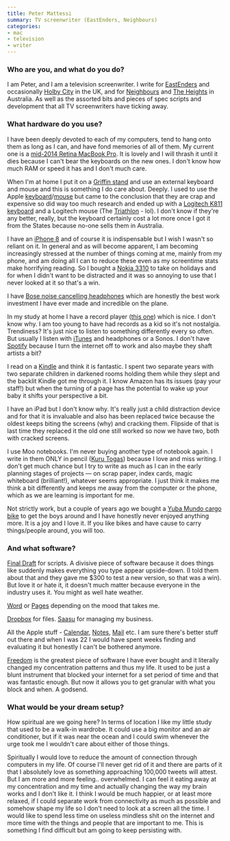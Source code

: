```yaml
---
title: Peter Mattessi
summary: TV screenwriter (EastEnders, Neighbours) 
categories:
- mac
- television
- writer
---
```


### Who are you, and what do you do?

I am Peter, and I am a television screenwriter. I write for [EastEnders](https://www.bbc.co.uk/programmes/b006m86d "The official EastEnders website.") and occasionally [Holby City](https://www.bbc.co.uk/programmes/b006mhd6 "The official Holby City website.") in the UK, and for [Neighbours](https://tenplay.com.au/channel-eleven/neighbours "The official Neighbours website.") and [The Heights](https://www.abc.net.au/tv/programs/heights/ "The official website for The Heights.") in Australia. As well as the assorted bits and pieces of spec scripts and development that all TV screenwriters have ticking away.

### What hardware do you use?

I have been deeply devoted to each of my computers, tend to hang onto them as long as I can, and have fond memories of all of them. My current one is a [mid-2014 Retina MacBook Pro][macbook-pro]. It is lovely and I will thrash it until it dies because I can't bear the keyboards on the new ones. I don't know how much RAM or speed it has and I don't much care. 

When I'm at home I put it on a [Griffin stand][elevator] and use an external keyboard and mouse and this is something I do care about. Deeply. I used to use the Apple [keyboard][]/[mouse][magic-mouse] but came to the conclusion that they are crap and expensive so did way too much research and ended up with a [Logitech K811 keyboard][bluetooth-easy-switch-keyboard-k811] and a Logitech mouse (The [Triathlon][m720-triathlon] - lol). I don't know if they're any better, really, but the keyboard certainly cost a lot more once I got it from the States because no-one sells them in Australia. 

I have an [iPhone 8][iphone-8] and of course it is indispensable but I wish I wasn't so reliant on it. In general and as will become apparent, I am becoming increasingly stressed at the number of things coming at me, mainly from my phone, and am doing all I can to reduce these even as my screentime stats make horrifying reading. So I bought a [Nokia 3310][3310] to take on holidays and for when I didn't want to be distracted and it was so annoying to use that I never looked at it so that's a win.

I have [Bose noise cancelling headphones][quietcomfort-20i] which are honestly the best work investment I have ever made and incredible on the plane.

In my study at home I have a record player ([this one][at-lp60-usb]) which is nice. I don't know why. I am too young to have had records as a kid so it's not nostalgia. Trendiness? It's just nice to listen to something differently every so often. But usually I listen with [iTunes][] and headphones or a Sonos. I don't have [Spotify][] because I turn the internet off to work and also maybe they shaft artists a bit?

I read on a [Kindle][] and think it is fantastic. I spent two separate years with two separate children in darkened rooms holding them while they slept and the backlit Kindle got me through it. I know Amazon has its issues (pay your staff!) but when the turning of a page has the potential to wake up your baby it shifts your perspective a bit.

I have an iPad but I don't know why. It's really just a child distraction device and for that it is invaluable and also has been replaced twice because the oldest keeps biting the screens (why) and cracking them. Flipside of that is last time they replaced it the old one still worked so now we have two, both with cracked screens.

I use Moo notebooks. I'm never buying another type of notebook again. I write in them ONLY in pencil ([Kuru Togas][kuru-toga-pipe-slide]) because I love and miss writing. I don't get much chance but I try to write as much as I can in the early planning stages of projects — on scrap paper, index cards, magic whiteboard (brilliant!), whatever seems appropriate. I just think it makes me think a bit differently and keeps me away from the computer or the phone, which as we are learning is important for me. 

Not strictly work, but a couple of years ago we bought a [Yuba Mundo cargo bike][mundo-classic] to get the boys around and I have honestly never enjoyed anything more. It is a joy and I love it. If you like bikes and have cause to carry things/people around, you will too.

### And what software?

[Final Draft][final-draft] for scripts. A divisive piece of software because it does things like suddenly makes everything you type appear upside-down. (I told them about that and they gave me $300 to test a new version, so that was a win). But love it or hate it, it doesn't much matter because everyone in the industry uses it. You might as well hate weather.

[Word][] or [Pages][] depending on the mood that takes me.

[Dropbox][] for files. [Saasu][] for managing my business. 

All the Apple stuff - [Calendar][], [Notes][], [Mail][] etc. I am sure there's better stuff out there and when I was 22 I would have spent weeks finding and evaluating it but honestly I can't be bothered anymore.

[Freedom][] is the greatest piece of software I have ever bought and it literally changed my concentration patterns and thus my life. It used to be just a blunt instrument that blocked your internet for a set period of time and that was fantastic enough. But now it allows you to get granular with what you block and when. A godsend.

### What would be your dream setup?

How spiritual are we going here? In terms of location I like my little study that used to be a walk-in wardrobe. It could use a big monitor and an air conditioner, but if it was near the ocean and I could swim whenever the urge took me I wouldn't care about either of those things.

Spiritually I would love to reduce the amount of connection through computers in my life. Of course I'll never get rid of it and there are parts of it that I absolutely love as something approaching 100,000 tweets will attest. But I am more and more feeling.. overwhelmed. I can feel it eating away at my concentration and my time and actually changing the way my brain works and I don't like it. I think I would be much happier, or at least more relaxed, if I could separate work from connectivity as much as possible and somehow shape my life so I don't need to look at a screen all the time. I would like to spend less time on useless mindless shit on the internet and more time with the things and people that are important to me. This is something I find difficult but am going to keep persisting with.

[3310]: https://www.nokia.com/phones/en_int/nokia-3310 "A basic mobile phone."
[at-lp60-usb]: https://audio-technica.com.au/products/at-lp60-usb/ "A USB turntable."
[bluetooth-easy-switch-keyboard-k811]: https://www.logitech.com/en-us/product/illuminated-keyboard-for-mac-ipad-iphone#specification-tabular "A Bluetooth keyboard."
[calendar]: https://en.wikipedia.org/wiki/Calendar_(Apple) "The calendar software included with macOS."
[dropbox]: https://www.dropbox.com/ "Online syncing and storage."
[elevator]: https://griffintechnology.com/us/products/stands-and-mounts/elevator "A laptop stand."
[final-draft]: http://store.finaldraft.com/final-draft-10.html "Popular screenwriting software."
[freedom]: https://freedom.to/ "Productivity software that locks you away from the Internet."
[iphone-8]: https://en.wikipedia.org/wiki/IPhone_8 "A 4.7 inch smartphone."
[itunes]: https://www.apple.com/itunes/ "A jukebox application and online store."
[keyboard]: https://www.apple.com/keyboard/ "The keyboard."
[kindle]: https://www.amazon.com/Kindle-Ereader-ebook-reader/dp/B007HCCNJU "A digital book reader."
[kuru-toga-pipe-slide]: https://www.jetpens.com/Uni-Kuru-Toga-Mechanical-Pencil-Pipe-Slide-0.5-mm-Black/pd/15067 "A mechanical pencil."
[m720-triathlon]: https://www.logitech.com/en-us/product/m720-triathlon?crid=7 "A wireless multi-device mouse."
[macbook-pro]: https://www.apple.com/macbook-pro/ "A laptop."
[magic-mouse]: https://www.apple.com/magicmouse/ "A multi-touch mouse."
[mail]: https://en.wikipedia.org/wiki/Mail_(application) "The default Mac OS X mail client."
[mundo-classic]: https://yubabikes.com/cargobikestore/mundo-classic "A cargo bike."
[notes]: https://en.wikipedia.org/wiki/Notes_(Apple) "A note-taking application included with Mac OS X."
[pages]: https://www.apple.com/pages/ "A Mac word processor and layout tool from Apple."
[quietcomfort-20i]: http://worldwide.bose.com/productsupport/en_us/web/qc20i/page.html "Noise-cancelling in-ear headphones."
[saasu]: https://www.saasu.com/ "Online accounting software."
[spotify]: https://www.spotify.com/us/ "A music streaming service."
[word]: https://products.office.com/en-us/word "A document editor."
